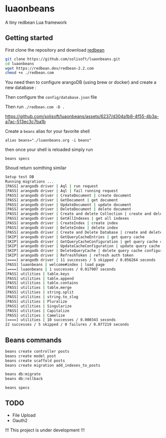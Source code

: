 # luaonbeans

A tiny redbean Lua framework

## Getting started

First clone the repository and download [redbean](https://redbean.dev)

```sh
git clone https://github.com/solisoft/luaonbeans.git
cd luaonbeans
wget https://redbean.dev/redbean-2.2.com
chmod +x ./redbean.com
```

You need then to configure arangoDB (using brew or docker) and create a new database :

Then configure the `config/database.json` file

Then run `./redbean.com -D .`

https://github.com/solisoft/luaonbeans/assets/6237/d304a1b8-4f55-4b3a-a7ac-513ec3c7ba1b

Create a `beans` alias for your favorite shell

```
alias beans="./luaonbeans.org -i beans"
```

then once your shell is reloaded simply run

```
beans specs
```

Shoud return somthing similar

```sh
Setup test DB
Running migrations ...
[PASS] arangodb driver | Aql | run request
[PASS] arangodb driver | Aql | fail running request
[PASS] arangodb driver | CreateDocument | create document
[PASS] arangodb driver | GetDocument | get document
[PASS] arangodb driver | UpdateDocument | update document
[PASS] arangodb driver | DeleteDocument | delete document
[PASS] arangodb driver | Create and delete Collection | create and delete collection
[PASS] arangodb driver | GetAllIndexes | get all indexes
[PASS] arangodb driver | CreateIndex | create index
[PASS] arangodb driver | DeleteIndex | delete index
[PASS] arangodb driver | Create and Delete Database | create and delete database
[SKIP] arangodb driver | GetQueryCacheEntries | get query cache
[SKIP] arangodb driver | GetQueryCacheConfiguration | get query cache configuration
[SKIP] arangodb driver | UpdateCacheConfiguration | update query cache configuration
[SKIP] arangodb driver | DeleteQueryCache | delete query cache configuration
[SKIP] arangodb driver | RefreshToken | refresh auth token
[====] arangodb driver | 11 successes / 5 skipped / 0.056264 seconds
[PASS] luaonbeans | welcome#index | load page
[====] luaonbeans | 1 successes / 0.017907 seconds
[PASS] utilities | table.keys
[PASS] utilities | table.append
[PASS] utilities | table.contains
[PASS] utilities | table.merge
[PASS] utilities | string.split
[PASS] utilities | string.to_slug
[PASS] utilities | Pluralize
[PASS] utilities | Singularize
[PASS] utilities | Capitalize
[PASS] utilities | Camelize
[====] utilities | 10 successes / 0.000343 seconds
22 successes / 5 skipped / 0 failures / 0.077219 seconds
```

## Beans commands

```sh
beans create controller posts
beans create model post
beans create scaffold posts
beans create migration add_indexes_to_posts

beans db:migrate
beans db:rollback

beans specs
```

## TODO

- File Upload
- Oauth2

!!! This project is under development !!!
